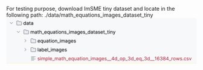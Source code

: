 For testing purpose, download ImSME tiny dataset and locate in the following path:
./data/math_equations_images_dataset_tiny
![img.png](img.png)
